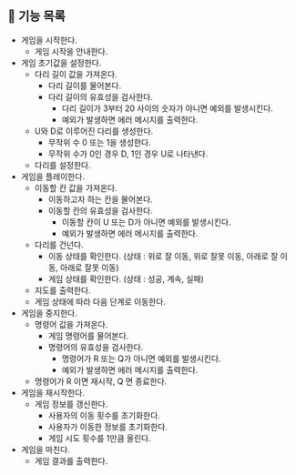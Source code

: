 ## 🎯 기능 목록

* 게임을 시작한다.
  * 게임 시작을 안내한다.
* 게임 초기값을 설정한다.
  * 다리 길이 값을 가져온다.
    * 다리 길이를 물어본다.
    * 다리 길이의 유효성을 검사한다.
      * 다리 길이가 3부터 20 사이의 숫자가 아니면 예외를 발생시킨다.
      * 예외가 발생하면 에러 메시지를 출력한다.
  * U와 D로 이루어진 다리를 생성한다.
    * 무작위 수 0 또는 1을 생성한다.
    * 무작위 수가 0인 경우 D, 1인 경우 U로 나타낸다.
  * 다리를 설정한다.
* 게임을 플레이한다.
  * 이동할 칸 값을 가져온다.
    * 이동하고자 하는 칸을 물어본다.
    * 이동할 칸의 유효성을 검사한다.
      * 이동할 칸이 U 또는 D가 아니면 예외를 발생시킨다.
      * 예외가 발생하면 에러 메시지를 출력한다.
  * 다리를 건넌다.
    * 이동 상태를 확인한다. (상태 : 위로 잘 이동, 위로 잘못 이동, 아래로 잘 이동, 아래로 잘못 이동)
    * 게임 상태를 확인한다. (상태 : 성공, 계속, 실패)
  * 지도를 출력한다.
  * 게임 상태에 따라 다음 단계로 이동한다.
* 게임을 중지한다.
  * 명령어 값을 가져온다.
    * 게임 명령어를 물어본다.
    * 명령어의 유효성을 검사한다.
      * 명령어가 R 또는 Q가 아니면 예외를 발생시킨다.
      * 예외가 발생하면 에러 메시지를 출력한다.
  * 명령어가 R 이면 재시작, Q 면 종료한다.
* 게임을 재시작한다.
  * 게임 정보를 갱신한다.
    * 사용자의 이동 횟수를 초기화한다.
    * 사용자가 이동한 정보를 초기화한다.
    * 게임 시도 횟수를 1만큼 올린다.
* 게임을 마친다.
  * 게임 결과를 출력한다.